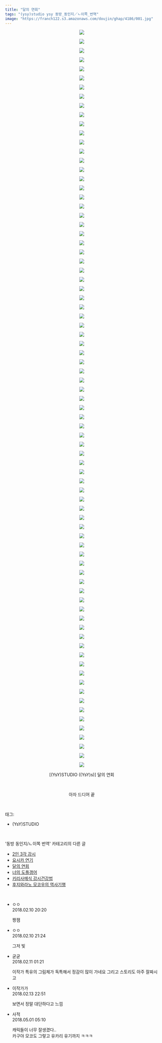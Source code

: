 ```yaml
---
title: "달의 연회"
tags: "(ysy)studio ysy 동방_동인지／ㄴ이쪽_번역"
image: "https://franch122.s3.amazonaws.com/doujin/ghap/4186/001.jpg"
---
```

<div class="article">
<p style="text-align: center; clear: none; float: none;"><img src="{{ site.imgserver4 }}/ghap/4186/001.jpg"/></p>
<p style="text-align: center; clear: none; float: none;"><img src="{{ site.imgserver4 }}/ghap/4186/002.jpg"/></p>
<p style="text-align: center; clear: none; float: none;"><img src="{{ site.imgserver4 }}/ghap/4186/003.jpg"/></p>
<p style="text-align: center; clear: none; float: none;"><img src="{{ site.imgserver4 }}/ghap/4186/004.jpg"/></p>
<p style="text-align: center; clear: none; float: none;"><img src="{{ site.imgserver4 }}/ghap/4186/005.jpg"/></p>
<p style="text-align: center; clear: none; float: none;"><img src="{{ site.imgserver4 }}/ghap/4186/006.jpg"/></p>
<p style="text-align: center; clear: none; float: none;"><img src="{{ site.imgserver4 }}/ghap/4186/007.jpg"/></p>
<p style="text-align: center; clear: none; float: none;"><img src="{{ site.imgserver4 }}/ghap/4186/008.jpg"/></p>
<p style="text-align: center; clear: none; float: none;"><img src="{{ site.imgserver4 }}/ghap/4186/009.jpg"/></p>
<p style="text-align: center; clear: none; float: none;"><img src="{{ site.imgserver4 }}/ghap/4186/010.jpg"/></p>
<p style="text-align: center; clear: none; float: none;"><img src="{{ site.imgserver4 }}/ghap/4186/011.jpg"/></p>
<p style="text-align: center; clear: none; float: none;"><img src="{{ site.imgserver4 }}/ghap/4186/012.jpg"/></p>
<p style="text-align: center; clear: none; float: none;"><img src="{{ site.imgserver4 }}/ghap/4186/013.jpg"/></p>
<p style="text-align: center; clear: none; float: none;"><img src="{{ site.imgserver4 }}/ghap/4186/014.jpg"/></p>
<p style="text-align: center; clear: none; float: none;"><img src="{{ site.imgserver4 }}/ghap/4186/015.jpg"/></p>
<p style="text-align: center; clear: none; float: none;"><img src="{{ site.imgserver4 }}/ghap/4186/016.jpg"/></p>
<p style="text-align: center; clear: none; float: none;"><img src="{{ site.imgserver4 }}/ghap/4186/017.jpg"/></p>
<p style="text-align: center; clear: none; float: none;"><img src="{{ site.imgserver4 }}/ghap/4186/018.jpg"/></p>
<p style="text-align: center; clear: none; float: none;"><img src="{{ site.imgserver4 }}/ghap/4186/019.jpg"/></p>
<p style="text-align: center; clear: none; float: none;"><img src="{{ site.imgserver4 }}/ghap/4186/020.jpg"/></p>
<p style="text-align: center; clear: none; float: none;"><img src="{{ site.imgserver4 }}/ghap/4186/021.jpg"/></p>
<p style="text-align: center; clear: none; float: none;"><img src="{{ site.imgserver4 }}/ghap/4186/022.jpg"/></p>
<p style="text-align: center; clear: none; float: none;"><img src="{{ site.imgserver4 }}/ghap/4186/023.jpg"/></p>
<p style="text-align: center; clear: none; float: none;"><img src="{{ site.imgserver4 }}/ghap/4186/024.jpg"/></p>
<p style="text-align: center; clear: none; float: none;"><img src="{{ site.imgserver4 }}/ghap/4186/025.jpg"/></p>
<p style="text-align: center; clear: none; float: none;"><img src="{{ site.imgserver4 }}/ghap/4186/026.jpg"/></p>
<p style="text-align: center; clear: none; float: none;"><img src="{{ site.imgserver4 }}/ghap/4186/027.jpg"/></p>
<p style="text-align: center; clear: none; float: none;"><img src="{{ site.imgserver4 }}/ghap/4186/028.jpg"/></p>
<p style="text-align: center; clear: none; float: none;"><img src="{{ site.imgserver4 }}/ghap/4186/029.jpg"/></p>
<p style="text-align: center; clear: none; float: none;"><img src="{{ site.imgserver4 }}/ghap/4186/030.jpg"/></p>
<p style="text-align: center; clear: none; float: none;"><img src="{{ site.imgserver4 }}/ghap/4186/031.jpg"/></p>
<p style="text-align: center; clear: none; float: none;"><img src="{{ site.imgserver4 }}/ghap/4186/032.jpg"/></p>
<p style="text-align: center; clear: none; float: none;"><img src="{{ site.imgserver4 }}/ghap/4186/033.jpg"/></p>
<p style="text-align: center; clear: none; float: none;"><img src="{{ site.imgserver4 }}/ghap/4186/034.jpg"/></p>
<p style="text-align: center; clear: none; float: none;"><img src="{{ site.imgserver4 }}/ghap/4186/035.jpg"/></p>
<p style="text-align: center; clear: none; float: none;"><img src="{{ site.imgserver4 }}/ghap/4186/036.jpg"/></p>
<p style="text-align: center; clear: none; float: none;"><img src="{{ site.imgserver4 }}/ghap/4186/037.jpg"/></p>
<p style="text-align: center; clear: none; float: none;"><img src="{{ site.imgserver4 }}/ghap/4186/038.jpg"/></p>
<p style="text-align: center; clear: none; float: none;"><img src="{{ site.imgserver4 }}/ghap/4186/039.jpg"/></p>
<p style="text-align: center; clear: none; float: none;"><img src="{{ site.imgserver4 }}/ghap/4186/040.jpg"/></p>
<p style="text-align: center; clear: none; float: none;"><img src="{{ site.imgserver4 }}/ghap/4186/041.jpg"/></p>
<p style="text-align: center; clear: none; float: none;"><img src="{{ site.imgserver4 }}/ghap/4186/042.jpg"/></p>
<p style="text-align: center; clear: none; float: none;"><img src="{{ site.imgserver4 }}/ghap/4186/043.jpg"/></p>
<p style="text-align: center; clear: none; float: none;"><img src="{{ site.imgserver4 }}/ghap/4186/044.jpg"/></p>
<p style="text-align: center; clear: none; float: none;"><img src="{{ site.imgserver4 }}/ghap/4186/045.jpg"/></p>
<p style="text-align: center; clear: none; float: none;"><img src="{{ site.imgserver4 }}/ghap/4186/046.jpg"/></p>
<p style="text-align: center; clear: none; float: none;"><img src="{{ site.imgserver4 }}/ghap/4186/047.jpg"/></p>
<p style="text-align: center; clear: none; float: none;"><img src="{{ site.imgserver4 }}/ghap/4186/048.jpg"/></p>
<p style="text-align: center; clear: none; float: none;"><img src="{{ site.imgserver4 }}/ghap/4186/049.jpg"/></p>
<p style="text-align: center; clear: none; float: none;"><img src="{{ site.imgserver4 }}/ghap/4186/050.jpg"/></p>
<p style="text-align: center; clear: none; float: none;"><img src="{{ site.imgserver4 }}/ghap/4186/051.jpg"/></p>
<p style="text-align: center; clear: none; float: none;"><img src="{{ site.imgserver4 }}/ghap/4186/052.jpg"/></p>
<p style="text-align: center; clear: none; float: none;"><img src="{{ site.imgserver4 }}/ghap/4186/053.jpg"/></p>
<p style="text-align: center; clear: none; float: none;"><img src="{{ site.imgserver4 }}/ghap/4186/054.jpg"/></p>
<p style="text-align: center; clear: none; float: none;"><img src="{{ site.imgserver4 }}/ghap/4186/055.jpg"/></p>
<p style="text-align: center; clear: none; float: none;"><img src="{{ site.imgserver4 }}/ghap/4186/056.jpg"/></p>
<p style="text-align: center; clear: none; float: none;"><img src="{{ site.imgserver4 }}/ghap/4186/057.jpg"/></p>
<p style="text-align: center; clear: none; float: none;"><img src="{{ site.imgserver4 }}/ghap/4186/058.jpg"/></p>
<p style="text-align: center; clear: none; float: none;"><img src="{{ site.imgserver4 }}/ghap/4186/059.jpg"/></p>
<p style="text-align: center; clear: none; float: none;"><img src="{{ site.imgserver4 }}/ghap/4186/060.jpg"/></p>
<p style="text-align: center; clear: none; float: none;"><img src="{{ site.imgserver4 }}/ghap/4186/061.jpg"/></p>
<p style="text-align: center; clear: none; float: none;"><img src="{{ site.imgserver4 }}/ghap/4186/062.jpg"/></p>
<p style="text-align: center; clear: none; float: none;"><img src="{{ site.imgserver4 }}/ghap/4186/063.jpg"/></p>
<p style="text-align: center; clear: none; float: none;"><img src="{{ site.imgserver4 }}/ghap/4186/064.jpg"/></p>
<p style="text-align: center; clear: none; float: none;"><img src="{{ site.imgserver4 }}/ghap/4186/065.jpg"/></p>
<p style="text-align: center; clear: none; float: none;"><img src="{{ site.imgserver4 }}/ghap/4186/066.jpg"/></p>
<p style="text-align: center; clear: none; float: none;"><img src="{{ site.imgserver4 }}/ghap/4186/067.jpg"/></p>
<p style="text-align: center; clear: none; float: none;"><img src="{{ site.imgserver4 }}/ghap/4186/068.jpg"/></p>
<p style="text-align: center; clear: none; float: none;"><img src="{{ site.imgserver4 }}/ghap/4186/069.jpg"/></p>
<p style="text-align: center; clear: none; float: none;"><img src="{{ site.imgserver4 }}/ghap/4186/070.jpg"/></p>
<p style="text-align: center; clear: none; float: none;"><img src="{{ site.imgserver4 }}/ghap/4186/071.jpg"/></p>
<p style="text-align: center; clear: none; float: none;"><img src="{{ site.imgserver4 }}/ghap/4186/072.jpg"/></p>
<p style="text-align: center; clear: none; float: none;"><img src="{{ site.imgserver4 }}/ghap/4186/073.jpg"/></p>
<p style="text-align: center; clear: none; float: none;"><img src="{{ site.imgserver4 }}/ghap/4186/074.jpg"/></p>
<p style="text-align: center; clear: none; float: none;"><img src="{{ site.imgserver4 }}/ghap/4186/075.jpg"/></p>
<p style="text-align: center; clear: none; float: none;"><img src="{{ site.imgserver4 }}/ghap/4186/076.jpg"/></p>
<p style="text-align: center; clear: none; float: none;"><img src="{{ site.imgserver4 }}/ghap/4186/077.jpg"/></p>
<p style="text-align: center; clear: none; float: none;"><img src="{{ site.imgserver4 }}/ghap/4186/078.jpg"/></p>
<p style="text-align: center; clear: none; float: none;"><img src="{{ site.imgserver4 }}/ghap/4186/079.jpg"/></p>
<p style="text-align: center; clear: none; float: none;"><img src="{{ site.imgserver4 }}/ghap/4186/080.jpg"/></p>
<p style="text-align: center; clear: none; float: none;"><img src="{{ site.imgserver4 }}/ghap/4186/081.jpg"/></p>
<p style="text-align: center; clear: none; float: none;">[(YsY)STUDIO ((YsY)s)] 달의 연회</p>
<p style="text-align: center; clear: none; float: none;"><br/></p>
<p style="text-align: center; clear: none; float: none;">아자 드디어 끝</p>
</div><br/>
<div class="tagTrail">
<p>태그: </p>
<ul>
<li>(YsY)STUDIO</li>
</ul>
</div><br/>
<div class="another">
<p>'동방 동인지/ㄴ이쪽 번역' 카테고리의 다른 글</p>
<ul>
<li><a href="/ghap_4196">2인 3각 강시</a></li>
<li><a href="/ghap_4195">요시카 연기</a></li>
<li><a href="/ghap_4186">달의 연회</a></li>
<li><a href="/ghap_4158">너의 도플갱어</a></li>
<li><a href="/ghap_4148">키리사메식 강시건강법</a></li>
<li><a href="/ghap_4143">후지와라노 모코우의 역사기행</a></li>
</ul>
</div><br/>
<div class="cb_module cb_fluid">
<div class="cb_wrt cb_profile">
<div class="comment">
<ul>
<li class="cb_thumb_off" id="comment15196892">
<div class="cb_comment_area">
<div class="cb_info_area">
<div class="cb_section">
<span class="cb_nick_name">ㅇㅇ</span>
</div>
<div class="cb_section">
<span class="cb_date">2018.02.10 20:20 </span>
</div>
</div>
<div class="cb_dsc_comment">
<p class="cb_dsc">
											짱잼
										</p>
</div>
</div></li>
<li class="cb_thumb_off" id="comment15196933">
<div class="cb_comment_area">
<div class="cb_info_area">
<div class="cb_section">
<span class="cb_nick_name">ㅇㅇ</span>
</div>
<div class="cb_section">
<span class="cb_date">2018.02.10 21:24 </span>
</div>
</div>
<div class="cb_dsc_comment">
<p class="cb_dsc">
											그저 빛
										</p>
</div>
</div></li>
<li class="cb_thumb_off" id="comment15197060">
<div class="cb_comment_area">
<div class="cb_info_area">
<div class="cb_section">
<span class="cb_nick_name">굳굳</span>
</div>
<div class="cb_section">
<span class="cb_date">2018.02.11 01:21 </span>
</div>
</div>
<div class="cb_dsc_comment">
<p class="cb_dsc">
											이작가 특유의 그림체가 독특해서 정감이 많이 가네요 그리고 스토리도 아주 잘짜시고
										</p>
</div>
</div></li>
<li class="cb_thumb_off" id="comment15199173">
<div class="cb_comment_area">
<div class="cb_info_area">
<div class="cb_section">
<span class="cb_nick_name">이작가가</span>
</div>
<div class="cb_section">
<span class="cb_date">2018.02.13 22:51 </span>
</div>
</div>
<div class="cb_dsc_comment">
<p class="cb_dsc">
											보면서 정말 대단하다고 느낌
										</p>
</div>
</div></li>
<li class="cb_thumb_off" id="comment15247713">
<div class="cb_comment_area">
<div class="cb_info_area">
<div class="cb_section">
<span class="cb_nick_name">사적</span>
</div>
<div class="cb_section">
<span class="cb_date">2018.05.01 05:10 </span>
</div>
</div>
<div class="cb_dsc_comment">
<p class="cb_dsc">
											캐릭들이 너무 잘생겼다..<br/>
카구야 모코도 그렇고 유카리 유기까지 ㅋㅋㅋ
										</p>
</div>
</div></li>
</ul>
</div>
</div><!-- commentList close -->
</div><br/>

